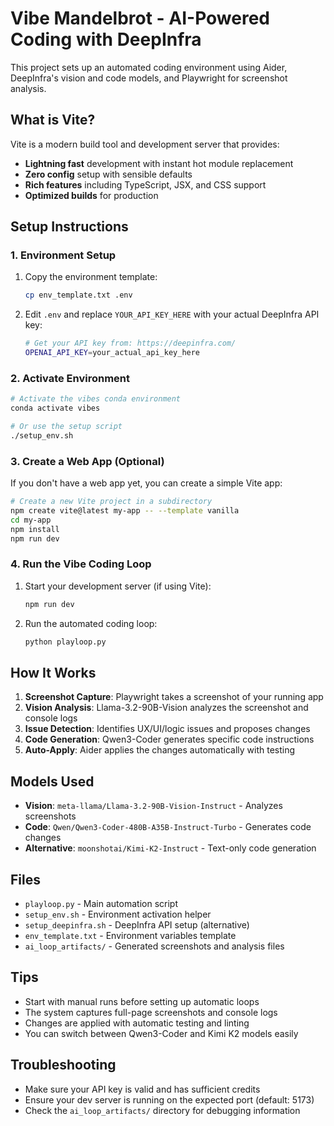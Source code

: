 # Vibe Mandelbrot - AI-Powered Coding with DeepInfra

This project sets up an automated coding environment using Aider, DeepInfra's vision and code models, and Playwright for screenshot analysis.

## What is Vite?

Vite is a modern build tool and development server that provides:
- **Lightning fast** development with instant hot module replacement
- **Zero config** setup with sensible defaults
- **Rich features** including TypeScript, JSX, and CSS support
- **Optimized builds** for production

## Setup Instructions

### 1. Environment Setup

1. Copy the environment template:
   ```bash
   cp env_template.txt .env
   ```

2. Edit `.env` and replace `YOUR_API_KEY_HERE` with your actual DeepInfra API key:
   ```bash
   # Get your API key from: https://deepinfra.com/
   OPENAI_API_KEY=your_actual_api_key_here
   ```

### 2. Activate Environment

```bash
# Activate the vibes conda environment
conda activate vibes

# Or use the setup script
./setup_env.sh
```

### 3. Create a Web App (Optional)

If you don't have a web app yet, you can create a simple Vite app:

```bash
# Create a new Vite project in a subdirectory
npm create vite@latest my-app -- --template vanilla
cd my-app
npm install
npm run dev
```

### 4. Run the Vibe Coding Loop

1. Start your development server (if using Vite):
   ```bash
   npm run dev
   ```

2. Run the automated coding loop:
   ```bash
   python playloop.py
   ```

## How It Works

1. **Screenshot Capture**: Playwright takes a screenshot of your running app
2. **Vision Analysis**: Llama-3.2-90B-Vision analyzes the screenshot and console logs
3. **Issue Detection**: Identifies UX/UI/logic issues and proposes changes
4. **Code Generation**: Qwen3-Coder generates specific code instructions
5. **Auto-Apply**: Aider applies the changes automatically with testing

## Models Used

- **Vision**: `meta-llama/Llama-3.2-90B-Vision-Instruct` - Analyzes screenshots
- **Code**: `Qwen/Qwen3-Coder-480B-A35B-Instruct-Turbo` - Generates code changes
- **Alternative**: `moonshotai/Kimi-K2-Instruct` - Text-only code generation

## Files

- `playloop.py` - Main automation script
- `setup_env.sh` - Environment activation helper
- `setup_deepinfra.sh` - DeepInfra API setup (alternative)
- `env_template.txt` - Environment variables template
- `ai_loop_artifacts/` - Generated screenshots and analysis files

## Tips

- Start with manual runs before setting up automatic loops
- The system captures full-page screenshots and console logs
- Changes are applied with automatic testing and linting
- You can switch between Qwen3-Coder and Kimi K2 models easily

## Troubleshooting

- Make sure your API key is valid and has sufficient credits
- Ensure your dev server is running on the expected port (default: 5173)
- Check the `ai_loop_artifacts/` directory for debugging information 